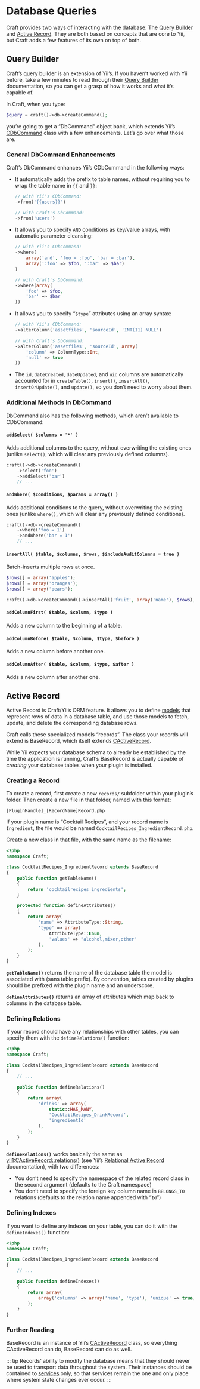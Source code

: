 # Database Queries

Craft provides two ways of interacting with the database: The [Query Builder](#query-builder) and [Active Record](#active-record). They are both based on concepts that are core to Yii, but Craft adds a few features of its own on top of both.

## Query Builder

Craft’s query builder is an extension of Yii’s. If you haven’t worked with Yii before, take a few minutes to read through their [Query Builder](https://www.yiiframework.com/doc/guide/1.1/en/database.query-builder) documentation, so you can get a grasp of how it works and what it’s capable of.

In Craft, when you type:

```php
$query = craft()->db->createCommand();
```

you’re going to get a “DbCommand” object back, which extends Yii’s [CDbCommand](https://www.yiiframework.com/doc/api/1.1/CDbCommand) class with a few enhancements. Let’s go over what those are.

### General DbCommand Enhancements

Craft’s DbCommand enhances Yii’s CDbCommand in the following ways:

- It automatically adds the prefix to table names, without requiring you to wrap the table name in `{{` and `}}`:

    ```php
    // with Yii's CDbCommand:
    ->from('{{users}}')

    // with Craft's DbCommand:
    ->from('users')
    ```

- It allows you to specify `AND` conditions as key/value arrays, with automatic parameter cleansing:

    ```php
    // with Yii's CDbCommand:
    ->where(
        array('and', 'foo = :foo', 'bar = :bar'),
        array(':foo' => $foo, ':bar' => $bar)
    )

    // with Craft's DbCommand:
    ->where(array(
        'foo' => $foo,
        'bar' => $bar
    ))
    ```

- It allows you to specify “`$type`” attributes using an array syntax:

    ```php
    // with Yii's CDbCommand:
    ->alterColumn('assetfiles', 'sourceId', 'INT(11) NULL')

    // with Craft's DbCommand:
    ->alterColumn('assetfiles', 'sourceId', array(
        'column' => ColumnType::Int,
        'null' => true
    ))
    ```


- The `id`, `dateCreated`, `dateUpdated`, and `uid` columns are automatically accounted for in `createTable()`, `insert()`, `insertAll()`, `insertOrUpdate()`, and `update()`, so you don’t need to worry about them.

### Additional Methods in DbCommand

DbCommand also has the following methods, which aren’t available to CDbCommand:

#### `addSelect( $columns = '*' )`

Adds additional columns to the query, without overwriting the existing ones (unlike `select()`, which will clear any previously defined columns).

```php
craft()->db->createCommand()
    ->select('foo')
    ->addSelect('bar')
    // ...
```

#### `andWhere( $conditions, $params = array() )`

Adds additional conditions to the query, without overwriting the existing ones (unlike `where()`, which will clear any previously defined conditions).

```php
craft()->db->createCommand()
    ->where('foo = 1')
    ->andWhere('bar = 1')
    // ...
```

#### `insertAll( $table, $columns, $rows, $includeAuditColumns = true )`

Batch-inserts multiple rows at once.

```php
$rows[] = array('apples');
$rows[] = array('oranges');
$rows[] = array('pears');

craft()->db->createCommand()->insertAll('fruit', array('name'), $rows);
```

#### `addColumnFirst( $table, $column, $type )`

Adds a new column to the beginning of a table.

#### `addColumnBefore( $table, $column, $type, $before )`

Adds a new column before another one.

#### `addColumnAfter( $table, $column, $type, $after )`

Adds a new column after another one.


## Active Record

Active Record is Craft/Yii’s ORM feature. It allows you to define [models](models.md) that represent rows of data in a database table, and use those models to fetch, update, and delete the corresponding database rows.

Craft calls these specialized models “records”. The class your records will extend is BaseRecord, which itself extends [CActiveRecord](https://www.yiiframework.com/doc/api/1.1/CActiveRecord).

While Yii expects your database schema to already be established by the time the application is running, Craft’s BaseRecord is actually capable of _creating_ your database tables when your plugin is installed.

### Creating a Record

To create a record, first create a new `records/` subfolder within your plugin’s folder. Then create a new file in that folder, named with this format:

```
[PluginHandle]_[RecordName]Record.php
```

If your plugin name is “Cocktail Recipes”, and your record name is `Ingredient`, the file would be named `CocktailRecipes_IngredientRecord.php`.

Create a new class in that file, with the same name as the filename:

```php
<?php
namespace Craft;

class CocktailRecipes_IngredientRecord extends BaseRecord
{
    public function getTableName()
    {
        return 'cocktailrecipes_ingredients';
    }

    protected function defineAttributes()
    {
        return array(
            'name' => AttributeType::String,
            'type' => array(
                AttributeType::Enum,
                'values' => "alcohol,mixer,other"
            ),
        );
    }
}
```

**`getTableName()`** returns the name of the database table the model is associated with (sans table prefix). By convention, tables created by plugins should be prefixed with the plugin name and an underscore.

**`defineAttributes()`** returns an array of attributes which map back to columns in the database table.

### Defining Relations

If your record should have any relationships with other tables, you can specify them with the `defineRelations()` function:

```php
<?php
namespace Craft;

class CocktailRecipes_IngredientRecord extends BaseRecord
{
    // ...

    public function defineRelations()
    {
        return array(
            'drinks' => array(
                static::HAS_MANY,
                'CocktailRecipes_DrinkRecord',
                'ingredientId'
            ),
        );
    }
}
```

**`defineRelations()`** works basically the same as <yii1:CActiveRecord::relations()> (see Yii’s [Relational Active Record](https://www.yiiframework.com/doc/guide/1.1/en/database.arr) documentation), with two differences:

- You don’t need to specify the namespace of the related record class in the second argument (defaults to the Craft namespace)
- You don’t need to specify the foreign key column name in `BELONGS_TO` relations (defaults to the relation name appended with “`Id`”)


### Defining Indexes

If you want to define any indexes on your table, you can do it with the `defineIndexes()` function:

```php
<?php
namespace Craft;

class CocktailRecipes_IngredientRecord extends BaseRecord
{
    // ...

    public function defineIndexes()
    {
        return array(
            array('columns' => array('name', 'type'), 'unique' => true),
        );
    }
}
```

### Further Reading

BaseRecord is an instance of Yii’s [CActiveRecord](https://www.yiiframework.com/doc/api/1.1/CActiveRecord) class, so everything CActiveRecord can do, BaseRecord can do as well.

::: tip
Records’ ability to modify the database means that they should never be used to transport data throughout the system. Their instances should be contained to [services](services.md) only, so that services remain the one and only place where system state changes ever occur.
:::
